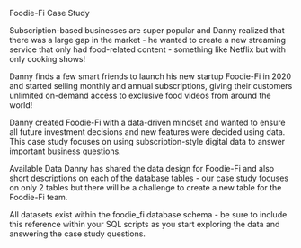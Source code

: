 Foodie-Fi Case Study

Subscription-based businesses are super popular and Danny realized that there was a large gap in the market - he wanted to create a new streaming service that only had food-related content - something like Netflix but with only cooking shows!

Danny finds a few smart friends to launch his new startup Foodie-Fi in 2020 and started selling monthly and annual subscriptions, giving their customers unlimited on-demand access to exclusive food videos from around the world!

Danny created Foodie-Fi with a data-driven mindset and wanted to ensure all future investment decisions and new features were decided using data. This case study focuses on using subscription-style digital data to answer important business questions.

Available Data
Danny has shared the data design for Foodie-Fi and also short descriptions on each of the database tables - our case study focuses on only 2 tables but there will be a challenge to create a new table for the Foodie-Fi team.

All datasets exist within the foodie_fi database schema - be sure to include this reference within your SQL scripts as you start exploring the data and answering the case study questions.
